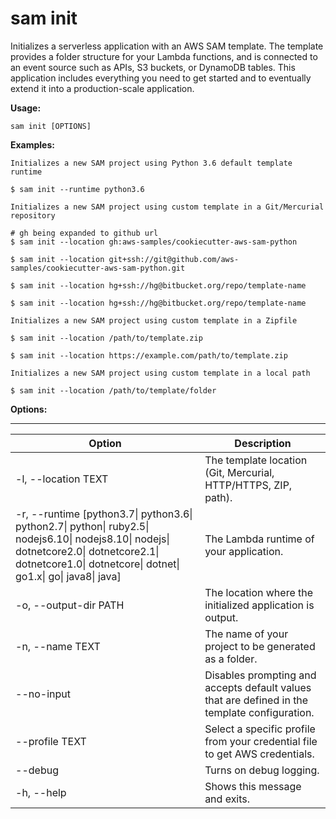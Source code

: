 # sam init<a name="sam-cli-command-reference-sam-init"></a>

Initializes a serverless application with an AWS SAM template\. The template provides a folder structure for your Lambda functions, and is connected to an event source such as APIs, S3 buckets, or DynamoDB tables\. This application includes everything you need to get started and to eventually extend it into a production\-scale application\.

**Usage:**

```
sam init [OPTIONS]
```

**Examples:**

```
Initializes a new SAM project using Python 3.6 default template runtime

$ sam init --runtime python3.6

Initializes a new SAM project using custom template in a Git/Mercurial repository

# gh being expanded to github url
$ sam init --location gh:aws-samples/cookiecutter-aws-sam-python

$ sam init --location git+ssh://git@github.com/aws-samples/cookiecutter-aws-sam-python.git

$ sam init --location hg+ssh://hg@bitbucket.org/repo/template-name

$ sam init --location hg+ssh://hg@bitbucket.org/repo/template-name

Initializes a new SAM project using custom template in a Zipfile

$ sam init --location /path/to/template.zip

$ sam init --location https://example.com/path/to/template.zip

Initializes a new SAM project using custom template in a local path

$ sam init --location /path/to/template/folder
```

**Options:**


****  

| Option | Description | 
| --- | --- | 
|  \-l, \-\-location TEXT | The template location \(Git, Mercurial, HTTP/HTTPS, ZIP, path\)\. | 
| \-r, \-\-runtime \[python3\.7\| python3\.6\| python2\.7\| python\| ruby2\.5\| nodejs6\.10\| nodejs8\.10\| nodejs\| dotnetcore2\.0\| dotnetcore2\.1\| dotnetcore1\.0\| dotnetcore\| dotnet\| go1\.x\| go\| java8\| java\] | The Lambda runtime of your application\. | 
| \-o, \-\-output\-dir PATH | The location where the initialized application is output\. | 
| \-n, \-\-name TEXT | The name of your project to be generated as a folder\. | 
| \-\-no\-input | Disables prompting and accepts default values that are defined in the template configuration\. | 
| \-\-profile TEXT | Select a specific profile from your credential file to get AWS credentials\. | 
|  \-\-debug | Turns on debug logging\. | 
| \-h, \-\-help  | Shows this message and exits\. | 